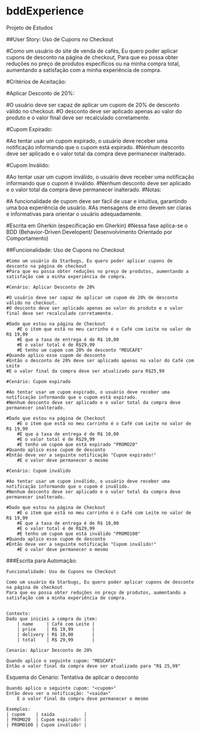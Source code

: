 # bddExperience
Projeto de Estudos

##User Story: Uso de Cupons no Checkout

#Como um usuário do site de venda de cafés, Eu quero poder aplicar cupons de desconto na página de checkout, Para que eu possa obter reduções no preço de produtos específicos ou na minha compra total, aumentando a satisfação com a minha experiência de compra.

#Critérios de Aceitação:

#Aplicar Desconto de 20%:

#O usuário deve ser capaz de aplicar um cupom de 20% de desconto válido no checkout.
#O desconto deve ser aplicado apenas ao valor do produto e o valor final deve ser recalculado corretamente.

#Cupom Expirado:

#Ao tentar usar um cupom expirado, o usuário deve receber uma notificação informando que o cupom está expirado.
#Nenhum desconto deve ser aplicado e o valor total da compra deve permanecer inalterado.

#Cupom Inválido:

#Ao tentar usar um cupom inválido, o usuário deve receber uma notificação informando que o cupom é inválido.
#Nenhum desconto deve ser aplicado e o valor total da compra deve permanecer inalterado.
#Notas:

#A funcionalidade de cupom deve ser fácil de usar e intuitiva, garantindo uma boa experiência de usuário.
#As mensagens de erro devem ser claras e informativas para orientar o usuário adequadamente.


#Escrita em Gherkin (especificação em Gherkin)
    #Nessa fase aplica-se o BDD (Behavior-Driven Developent/ Desenvolvimento Orientado por Comportamento)

##Funcionalidade: Uso de Cupons no Checkout

    #Como um usuário da Starbugs, Eu quero poder aplicar cupons de desconto na página de checkout
    #Para que eu possa obter reduções no preço de produtos, aumentando a satisfação com a minha experiência de compra.

    #Cenário: Aplicar Desconto de 20%

    #O usuário deve ser capaz de aplicar um cupom de 20% de desconto válido no checkout.
    #O desconto deve ser aplicado apenas ao valor do produto e o valor final deve ser recalculado corretamente.

    #Dado que estou na página de Checkout
        #E o item que está no meu carrinho é o Café com Leite no valor de R$ 19,99
        #E que a taxa de entrega é de R$ 10,00
        #E o valor total é de R$29,99
        #E tenho um cupom com 20% de desconto "MEUCAFE"
    #Quando aplico esse cupom de desconto
    #Então o desconto de 20% deve ser aplicado apenas no valor do Café com Leite
    #E o valor final da compra deve ser atualizado para R$25,99    

    #Cenário: Cupom expirado

    #Ao tentar usar um cupom expirado, o usuário deve receber uma notificação informando que o cupom está expirado.
    #Nenhum desconto deve ser aplicado e o valor total da compra deve permanecer inalterado.

    #Dado que estou na página de Checkout
        #E o item que está no meu carrinho é o Café com Leite no valor de R$ 19,99
        #E que a taxa de entrega é de R$ 10,00
        #E o valor total é de R$29,99
        #E tenho um cupom que está expirado "PROMO20"
    #Quando aplico esse cupom de desconto    
    #Então deve ver a seguinte notificação "Cupom expirado!"
        #E o valor deve permanecer o mesmo

    #Cenário: Cupom inválido  

    #Ao tentar usar um cupom inválido, o usuário deve receber uma notificação informando que o cupom é inválido.
    #Nenhum desconto deve ser aplicado e o valor total da compra deve permanecer inalterado.  
    
    #Dado que estou na página de Checkout
        #E o item que está no meu carrinho é o Café com Leite no valor de R$ 19,99
        #E que a taxa de entrega é de R$ 10,00
        #E o valor total é de R$29,99
        #E tenho um cupom que está inválido "PROMO100"
    #Quando aplico esse cupom de desconto    
    #Então deve ver a seguinte notificação "Cupom inválido!"
        #E o valor deve permanecer o mesmo



###Escrita para Automação:

    Funcionalidade: Uso de Cupons no Checkout

    Como um usuário da Starbugs, Eu quero poder aplicar cupons de desconto na página de checkout
    Para que eu possa obter reduções no preço de produtos, aumentando a satisfação com a minha experiência de compra.

    
    Contexto:
    Dado que iniciei a compra do item:
        | name     | Café com Leite |
        | price    | R$ 19,99       |
        | delivery | R$ 10,00       |
        | total    | R$ 29,99       |

    Cenario: Aplicar Desconto de 20%
        
    Quando aplico o seguinte cupom: "MEUCAFE"
    Então o valor final da compra deve ser atualizado para "R$ 25,99"


Esquema do Cenário: Tentativa de aplicar o desconto

    Quando aplico o seguinte cupom: "<cupom>"
    Então devo ver a notificação: "<saida>"
        E o valor final da compra deve permanecer o mesmo

    Exemplos:
    | cupom    | saida           |
    | PROMO20  | Cupom expirado! |
    | PROMO100 | Cupom inválido! |